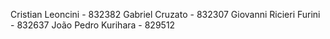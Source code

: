 Cristian Leoncini - 832382
Gabriel Cruzato - 832307
Giovanni Ricieri Furini - 832637
João Pedro Kurihara - 829512
